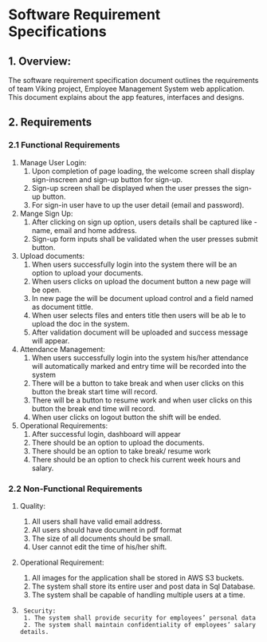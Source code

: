 # Software Requirement Specifications
## 1. Overview:
The software requirement specification document outlines the requirements of team Viking project, Employee Management System web application. This document explains about the app features, interfaces and designs.
## 2. Requirements

### 2.1 Functional Requirements
1.	Manage User Login:
       1. Upon completion of page loading, the welcome screen shall display sign-inscreen and sign-up button for sign-up.
       2. Sign-up screen shall be displayed when the user presses the sign-up button.
       3. For sign-in user have to up the user detail (email and password).
2.	Mange Sign Up:
       1. After clicking on sign up option, users details shall be captured like - name, email and home address.
       2. Sign-up form inputs shall be validated when the user presses submit button.
3.	Upload documents:
       1. When users successfully login into the system there will be an option to upload your documents.
       2. When users clicks on upload the document button a new page will be open.
       3. In new page the will be document upload control and a field named as document tittle.
	4. When user selects files and enters title then users will be ab le to upload the doc in the system.
	5. After validation document will be uploaded and success message will appear.
4.	Attendance Management:
	1. When users successfully login into the system his/her attendance will automatically marked and entry time will be recorded into the system
	2. There will be a button to take break and when user clicks on this button the break start time will record. 
	3. There will be a button to resume work and when user clicks on this button the break end time will record.
	4. When user clicks on logout button the shift will be ended.
5.	Operational Requirements:
	1. After successful login, dashboard will appear
	2. There should be an option to upload the documents.
	3. There should be an option to take break/ resume work
	4. There should be an option to check his current week hours and salary.



### 2.2 Non-Functional Requirements

1.	Quality:
	1. All users shall have valid email address.
	2. All users should have document in pdf format
	3. The size of all documents should be small.
	4. User cannot edit the time of his/her shift.

2.	Operational Requirement:
	1. All images for the application shall be stored in AWS S3 buckets.
	2. The system shall store its entire user and post data in Sql Database.
	3. The system shall be capable of handling multiple users at a time.

3.      Security: 
        1. The system shall provide security for employees’ personal data
        2. The system shall maintain confidentiality of employees’ salary details. 
        

